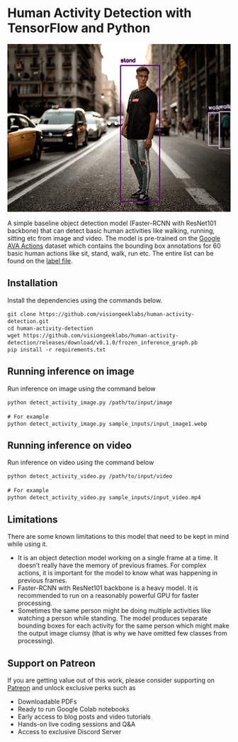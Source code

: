 # Human Activity Detection with TensorFlow and Python
![](sample_outputs/output_image3.jpg)

A simple baseline object detection model (Faster-RCNN with ResNet101 backbone) that can detect basic human activities like walking, running, sitting etc from image and video. The model is pre-trained on the [Google AVA Actions](https://research.google.com/ava/)  dataset which contains the bounding box annotations for 60 basic human actions like sit, stand, walk, run etc. The entire list can be found on the [label file](labels.txt).

## Installation
Install the dependencies using the commands below.
```
git clone https://github.com/visiongeeklabs/human-activity-detection.git
cd human-activity-detection
wget https://github.com/visiongeeklabs/human-activity-detection/releases/download/v0.1.0/frozen_inference_graph.pb
pip install -r requirements.txt
```

## Running inference on image
Run inference on image using the command below
```
python detect_activity_image.py /path/to/input/image

# For example
python detect_activity_image.py sample_inputs/input_image1.webp
```

## Running inference on video
Run inference on video using the command below
```
python detect_activity_video.py /path/to/input/video

# For example
python detect_activity_video.py sample_inputs/input_video.mp4
```

## Limitations
There are some known limitations to this model that need to be kept in mind while using it.
- It is an object detection model working on a single frame at a time. It doesn’t really have the memory of previous frames. For complex actions, it is important for the model to know what was happening in previous frames.
- Faster-RCNN with ResNet101 backbone is a heavy model. It is recommended to run on a reasonably powerful GPU for faster processing.
- Sometimes the same person might be doing multiple activities like watching a person while standing. The model produces separate bounding boxes for each activity for the same person which might make the output image clumsy (that is why we have omitted few classes from processing).

## Support on Patreon
If you are getting value out of this work, please consider supporting on [Patreon](https://www.patreon.com/arunponnusamy) and unlock exclusive perks such as 
- Downloadable PDFs
- Ready to run Google Colab notebooks 
- Early access to blog posts and video tutorials
- Hands-on live coding sessions and Q&A
- Access to exclusive Discord Server
